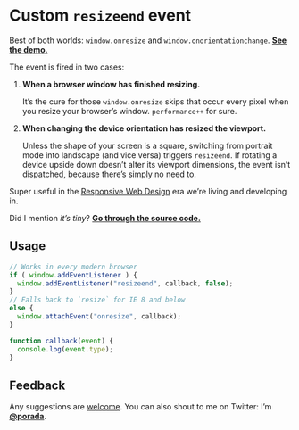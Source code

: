 # Custom `resizeend` event

Best of both worlds: `window.onresize` and `window.onorientationchange`. [**See the demo.**](http://porada.github.com/resizeend/)

The event is fired in two cases:

1. **When a browser window has finished resizing.**

    It’s the cure for those `window.onresize` skips that occur every pixel when you resize your browser’s window. `performance++` for sure.

2. **When changing the device orientation has resized the viewport.**

    Unless the shape of your screen is a square, switching from portrait mode into landscape (and vice versa) triggers `resizeend`. If rotating a device upside down doesn’t alter its viewport dimensions, the event isn’t dispatched, because there’s simply no need to.

Super useful in the [Responsive Web Design](http://en.wikipedia.org/wiki/Responsive_Web_Design) era we’re living and developing in.

Did I mention *it’s tiny*? [**Go through the source code.**](https://github.com/porada/resizeend/blob/master/resizeend.js)

## Usage

```javascript
// Works in every modern browser
if ( window.addEventListener ) {
  window.addEventListener("resizeend", callback, false);
}
// Falls back to `resize` for IE 8 and below
else {
  window.attachEvent("onresize", callback);
}

function callback(event) {
  console.log(event.type);
}
```

## Feedback

Any suggestions are [welcome](https://github.com/porada/resizeend/issues). You can also shout to me on Twitter: I’m **[@porada](http://twitter.com/porada)**.